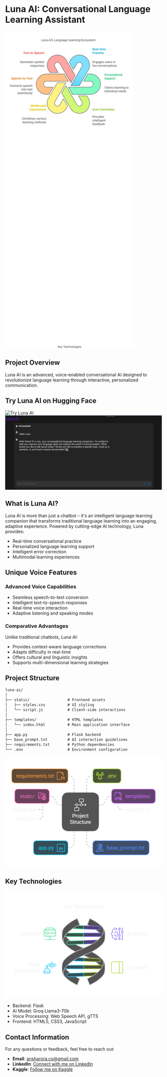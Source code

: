 # Luna AI: Conversational Language Learning Assistant
![Luna AI](https://github.com/anshh-arora/Luna-AI/blob/main/Luna%20AI%20-%20visual%20selection.png)

## Project Overview
Luna AI is an advanced, voice-enabled conversational AI designed to revolutionize language learning through interactive, personalized communication.

## Try Luna AI on Hugging Face
![ Try Luna AI](https://huggingface.co/spaces/anshharora/Luna_AI)
![](https://github.com/anshh-arora/Luna-AI/blob/main/Screenshot%202025-01-10%20133027.png)

## What is Luna AI?
Luna AI is more than just a chatbot – it's an intelligent language learning companion that transforms traditional language learning into an engaging, adaptive experience. Powered by cutting-edge AI technology, Luna provides:
- Real-time conversational practice
- Personalized language learning support
- Intelligent error correction
- Multimodal learning experiences

## Unique Voice Features
### Advanced Voice Capabilities
- Seamless speech-to-text conversion
- Intelligent text-to-speech responses
- Real-time voice interaction
- Adaptive listening and speaking modes

### Comparative Advantages
Unlike traditional chatbots, Luna AI:
- Provides context-aware language corrections
- Adapts difficulty in real-time
- Offers cultural and linguistic insights
- Supports multi-dimensional learning strategies

## Project Structure
```
luna-ai/
│
├── static/                 # Frontend assets
│   ├── styles.css          # UI styling
│   └── script.js           # Client-side interactions
│
├── templates/              # HTML templates
│   └── index.html          # Main application interface
│
├── app.py                  # Flask backend
├── base_prompt.txt         # AI interaction guidelines
├── requirements.txt        # Python dependencies
└── .env                    # Environment configuration
```
![](https://github.com/anshh-arora/Luna-AI/blob/main/Luna%20AI%20-%20visual%20selection%20(1).png)

## Key Technologies
![](https://github.com/anshh-arora/Luna-AI/blob/main/Luna%20AI%20-%20visual%20selection%20(2).png)
- Backend: Flask
- AI Model: Groq Llama3-70b
- Voice Processing: Web Speech API, gTTS
- Frontend: HTML5, CSS3, JavaScript
  
## Contact Information
For any questions or feedback, feel free to reach out:

- **Email**: [ansharora.cs@gmail.com](mailto:ansharora.cs@gmail.com)
- **LinkedIn**: [Connect with me on LinkedIn](https://www.linkedin.com/in/ansh-arora-data-scientist/)
- **Kaggle**: [Follow me on Kaggle](https://www.kaggle.com/ansh1529)

